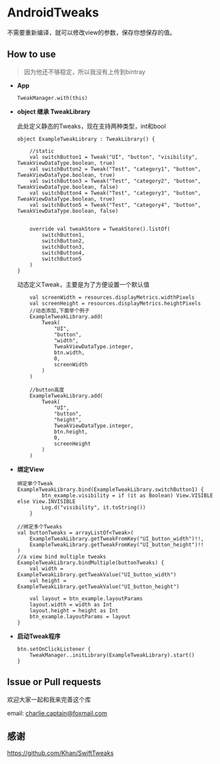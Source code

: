 # AndroidTweaks
不需要重新编译，就可以修改view的参数，保存你想保存的值。

## How to use

>因为他还不够稳定，所以我没有上传到bintray


- **App**

    ```
    TweakManager.with(this)
    ```

- **object 继承 TweakLibrary**

    此处定义静态的Tweaks，现在支持两种类型，int和bool
    ```
    object ExampleTweakLibrary : TweakLibrary() {

        //static
        val switchButton1 = Tweak("UI", "button", "visibility", TweakViewDataType.boolean, true)
        val switchButton2 = Tweak("Test", "category1", "button", TweakViewDataType.boolean, true)
        val switchButton3 = Tweak("Test", "category2", "button", TweakViewDataType.boolean, false)
        val switchButton4 = Tweak("Test", "category3", "button", TweakViewDataType.boolean, true)
        val switchButton5 = Tweak("Test", "category4", "button", TweakViewDataType.boolean, false)


        override val tweakStore = TweakStore().listOf(
            switchButton1,
            switchButton2,
            switchButton3,
            switchButton4,
            switchButton5
        )
    }
    ```

    动态定义Tweak，主要是为了方便设置一个默认值

    ```
        val screenWidth = resources.displayMetrics.widthPixels
        val screenHeight = resources.displayMetrics.heightPixels
        //动态添加,下面举个例子
        ExampleTweakLibrary.add(
            Tweak(
                "UI",
                "button",
                "width",
                TweakViewDataType.integer,
                btn.width,
                0,
                screenWidth
            )
        )

        //button高度
        ExampleTweakLibrary.add(
            Tweak(
                "UI",
                "button",
                "height",
                TweakViewDataType.integer,
                btn.height,
                0,
                screenHeight
            )
        )
    ```
- **绑定View**
    ```
    绑定单个Tweak
    ExampleTweakLibrary.bind(ExampleTweakLibrary.switchButton1) {
            btn_example.visibility = if (it as Boolean) View.VISIBLE else View.INVISIBLE
            Log.d("visibility", it.toString())
        }

    //绑定多个Tweaks
    val buttonTweaks = arrayListOf<Tweak>(
        ExampleTweakLibrary.getTweakFromKey("UI_button_width")!!,
        ExampleTweakLibrary.getTweakFromKey("UI_button_height")!!
    )
    //a view bind multiple tweaks
    ExampleTweakLibrary.bindMultiple(buttonTweaks) {
        val width = ExampleTweakLibrary.getTweakValue("UI_button_width")
        val height = ExampleTweakLibrary.getTweakValue("UI_button_height")

        val layout = btn_example.layoutParams
        layout.width = width as Int
        layout.height = height as Int
        btn_example.layoutParams = layout
    }
    ```
- **启动Tweak程序**
    ```
    btn.setOnClickListener {
        TweakManager..initLibrary(ExampleTweakLibrary).start()
    }
    ```

## Issue or Pull requests
欢迎大家一起和我来完善这个库

email: charlie.captain@foxmail.com

## 感谢
https://github.com/Khan/SwiftTweaks

